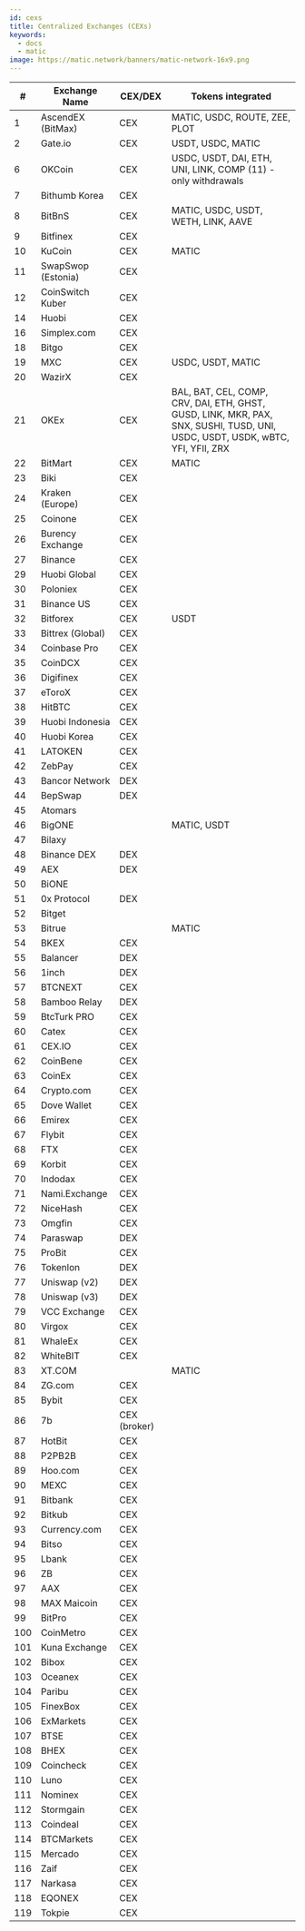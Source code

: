 ```yaml
---
id: cexs
title: Centralized Exchanges (CEXs)
keywords:
  - docs
  - matic
image: https://matic.network/banners/matic-network-16x9.png 
---
```


| # |Exchange Name       |CEX/DEX     |Tokens integrated                                                                                                            |
|---|--------------------|------------|-----------------------------------------------------------------------------------------------------------------------------|
|1  |AscendEX (BitMax)   |CEX         |MATIC, USDC, ROUTE, ZEE, PLOT                                                                                                |
|2  |Gate.io             |CEX         |USDT, USDC, MATIC                                                                                                            |                                                                                                                    |
|6  |OKCoin              |CEX         |USDC, USDT, DAI, ETH, UNI, LINK, COMP (11) - only withdrawals                                                                |
|7  |Bithumb Korea       |CEX         |                                                                                                        |
|8  |BitBnS              |CEX         |MATIC, USDC, USDT, WETH, LINK, AAVE                                                                                          |
|9  |Bitfinex            |CEX         |                                                                                                                             |
|10 |KuCoin              |CEX         |MATIC                                                                                                                       |
|11 |SwapSwop (Estonia)  |CEX         |                                                                                                                             |
|12 |CoinSwitch Kuber    |CEX         |                                                                                                                             |                                                                                                                   |
|14 |Huobi               |CEX         |                                                                                                                             |                                                                                                               |
|16 |Simplex.com         |CEX         |                                                                                                                             |                                                                                                |
|18 |Bitgo               |CEX         |                                                                                                                             |
|19 |MXC                 |CEX         |USDC, USDT, MATIC                                                                                                       |
|20 |WazirX              |CEX         |                                                                                                                             |
|21 |OKEx                |CEX         |BAL, BAT, CEL, COMP, CRV, DAI, ETH, GHST, GUSD, LINK, MKR, PAX, SNX, SUSHI, TUSD, UNI, USDC, USDT, USDK, wBTC, YFI, YFII, ZRX|
|22 |BitMart             |CEX         |MATIC                                                                                                                        |
|23 |Biki                |CEX         |                                                                                                                             |
|24 |Kraken (Europe)     |CEX         |                                                                                                                             |
|25 |Coinone             |CEX         |                                                                                                                             |
|26 |Burency Exchange    |CEX         |                                                                                                                             |
|27 |Binance             |CEX         |                                                                                                                             |                                                                                                                   |
|29 |Huobi Global        |CEX         |                                                                                                                             |
|30 |Poloniex            |CEX         |                                                                                                                             |
|31 |Binance US          |CEX         |                                                                                                                             |
|32 |Bitforex            |CEX         |USDT                                                                                                                         |
|33 |Bittrex (Global)    |CEX         |                                                                                                                    |
|34 |Coinbase Pro        |CEX         |                                                                                                                             |
|35 |CoinDCX             |CEX         |                                                                                                                             |
|36 |Digifinex           |CEX         |                                                                                                                             |
|37 |eToroX              |CEX         |                                                                                                                             |
|38 |HitBTC              |CEX         |                                     |
|39 |Huobi Indonesia     |CEX         |                                                                                                                             |
|40 |Huobi Korea         |CEX         |                                                                                                                             |
|41 |LATOKEN             |CEX         |                                                                                                                             |
|42 |ZebPay              |CEX         |                                                                                                                             |
|43 |Bancor Network      |DEX         |                                                                                                                             |
|44 |BepSwap             |DEX         |                                                                                                                             |
|45 |Atomars             |            |                                                                                                                             |
|46 |BigONE              |            |MATIC, USDT                                                                                                                  |
|47 |Bilaxy              |            |                                                                                                                             |
|48 |Binance DEX         |DEX         |                                                                                                                             |
|49 |AEX                 |DEX         |                                                                                                                             |
|50 |BiONE               |            |                                                                                                                             |
|51 |0x Protocol         |DEX         |                                                                                                                             |
|52 |Bitget              |            |                                                                                                                             |
|53 |Bitrue              |            |MATIC                                                                                                                        |
|54 |BKEX                |CEX         |                                                                                                                             |
|55 |Balancer            |DEX         |                                                                                                                             |
|56 |1inch               |DEX         |                                                                                                                             |
|57 |BTCNEXT             |CEX         |                                                                                                                             |
|58 |Bamboo Relay        |DEX         |                                                                                                                             |
|59 |BtcTurk PRO         |CEX         |                                                                                                                             |
|60 |Catex               |CEX         |                                                                                                                             |
|61 |CEX.IO              |CEX         |                                                                                                                             |
|62 |CoinBene            |CEX         |                                                                                                                             |
|63 |CoinEx              |CEX         |                                                                                                                             |
|64 |Crypto.com          |CEX         |                                                                                                                             |
|65 |Dove Wallet         |CEX         |                                                                                                                             |
|66 |Emirex              |CEX         |                                                                                                                             |
|67 |Flybit              |CEX         |                                                                                                                             |
|68 |FTX                 |CEX         |                                                                                                                             |
|69 |Korbit              |CEX         |                                                                                                                             |
|70 |Indodax             |CEX         |                                                                                                                             |
|71 |Nami.Exchange       |CEX         |                                                                                                                             |
|72 |NiceHash            |CEX         |                                                                                                                             |
|73 |Omgfin              |CEX         |                                                                                                                             |
|74 |Paraswap            |DEX         |                                                                                                                             |
|75 |ProBit              |CEX         |                                                                                                                             |
|76 |Tokenlon            |DEX         |                                                                                                                             |
|77 |Uniswap (v2)        |DEX         |                                                                                                                             |
|78 |Uniswap (v3)        |DEX         |                                                                                                                             |
|79 |VCC Exchange        |CEX         |                                                                                                                             |
|80 |Virgox              |CEX         |                                                                                                                             |
|81 |WhaleEx             |CEX         |                                                                                                                             |
|82 |WhiteBIT            |CEX         |                                                                                                                             |
|83 |XT.COM              |            |MATIC                                                                                                                        |
|84 |ZG.com              |CEX         |                                                                                                                             |
|85 |Bybit               |CEX         |                                                                                                                         |
|86 |7b                  |CEX (broker)|                                                                                                                             |
|87 |HotBit              |CEX         |                                                                                                                             |
|88 |P2PB2B              |CEX         |                                                                                                       |
|89 |Hoo.com             |CEX         |                                                                                                                             |
|90 |MEXC                |CEX         |                                                                                                                             |
|91 |Bitbank             |CEX         |                                                                                                      |
|92 |Bitkub              |CEX         |                                                                                                                             |
|93 |Currency.com        |CEX         |                                                                                                                             |
|94 |Bitso               |CEX         |                                                                                                                             |
|95 |Lbank               |CEX         |                                                                                                                             |
|96 |ZB                  |CEX         |                                                                                                                             |
|97 |AAX                 |CEX         |                                                                                                                             |
|98 |MAX Maicoin         |CEX         |                                                                                                                             |
|99 |BitPro              |CEX         |                                                                                                                             |
|100|CoinMetro           |CEX         |                                                                                                                             |
|101|Kuna Exchange       |CEX         |                                                                                                         |
|102|Bibox               |CEX         |                                                                                                                             |
|103|Oceanex             |CEX         |                                                                                                                             |
|104|Paribu              |CEX         |                                                                                                                             |
|105|FinexBox            |CEX         |                                                                                                                             |
|106|ExMarkets           |CEX         |                                                                                                                             |
|107|BTSE                |CEX         |                                                                                                                             |
|108|BHEX                |CEX         |                                                                                                                             |
|109|Coincheck           |CEX         |                                                                                                             |
|110|Luno                |CEX         |                                                                                                                             |
|111|Nominex             |CEX         |                                                                                                                             |
|112|Stormgain           |CEX         |                                                                                                                             |
|113|Coindeal            |CEX         |                                                                                                                             |
|114|BTCMarkets          |CEX         |                                                                                                                             |
|115|Mercado             |CEX         |                                                                                                                             |
|116|Zaif                |CEX         |                                                                                                                             |
|117|Narkasa             |CEX         |                                                                                                                             |
|118|EQONEX              |CEX         |                                                                                                                             |
|119|Tokpie              |CEX         |                                                                                                                             |